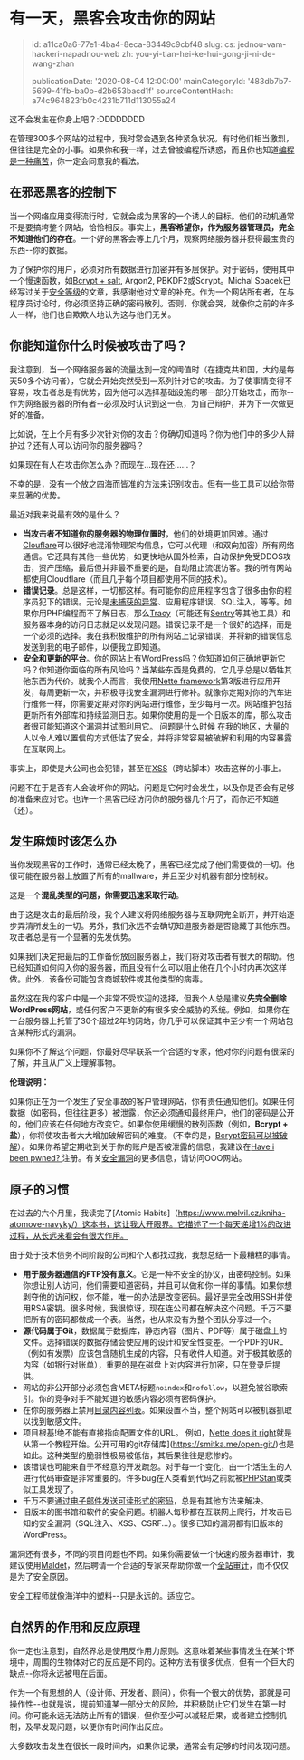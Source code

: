 有一天，黑客会攻击你的网站
=============

> id: a11ca0a6-77e1-4ba4-8eca-83449c9cbf48
> slug:
> 	cs: jednou-vam-hackeri-napadnou-web
> 	zh: you-yi-tian-hei-ke-hui-gong-ji-ni-de-wang-zhan
> 
> publicationDate: '2020-08-04 12:00:00'
> mainCategoryId: '483db7b7-5699-41fb-ba0b-d2b653bacd1f'
> sourceContentHash: a74c964823fb0c4231b711d113055a24

这不会发生在你身上吧？:DDDDDDDD

在管理300多个网站的过程中，我时常会遇到各种紧急状况。有时他们相当激烈，但往往是完全的小事。如果你和我一样，过去曾被编程所诱惑，而且你也知道[编程是一种痛苦](http://borisovo.cz/programming-sucks-cz.html)，你一定会同意我的看法。

在邪恶黑客的控制下
----------------------

当一个网络应用变得流行时，它就会成为黑客的一个诱人的目标。他们的动机通常不是要搞垮整个网站，恰恰相反。事实上，**黑客希望你，作为服务器管理员，完全不知道他们的存在**。一个好的黑客会等上几个月，观察网络服务器并获得最宝贵的东西--你的数据。

为了保护你的用户，必须对所有数据进行加密并有多层保护。对于密码，使用其中一个慢速函数，如[Bcrypt + salt](https://php.baraja.cz/hashovani), Argon2, PBKDF2或Scrypt。Michal Spacek已经写过关于[安全等级](https://pulse.michalspacek.cz/passwords/storages/rating#slow-hashes)的文章，我感谢他对文章的补充。作为一个网站所有者，在与程序员讨论时，你必须坚持正确的密码散列。否则，你就会哭，就像你之前的许多人一样，他们也自欺欺人地认为这与他们无关。

你能知道你什么时候被攻击了吗？
---------------------------------

我注意到，当一个网络服务器的流量达到一定的阈值时（在捷克共和国，大约是每天50多个访问者），它就会开始突然受到一系列针对它的攻击。为了使事情变得不容易，攻击者总是有优势，因为他可以选择基础设施的哪一部分开始攻击，而你--作为网络服务器的所有者--必须及时认识到这一点，为自己辩护，并为下一次做更好的准备。

比如说，在上个月有多少次针对你的攻击？你确切知道吗？你为他们中的多少人辩护过？还有人可以访问你的服务器吗？

如果现在有人在攻击你怎么办？而现在...现在还......？

不幸的是，没有一个放之四海而皆准的方法来识别攻击。但有一些工具可以给你带来显著的优势。

最近对我来说最有效的是什么？

- **当攻击者不知道你的服务器的物理位置时**，他们的处境更加困难。通过[Clouflare](https://www.cloudflare.com/)可以很好地混淆物理架构信息，它可以代理（和双向加密）所有网络通信。它还具有其他一些优势，如更快地从国外检索，自动保护免受DDOS攻击，资产压缩，最后但并非最不重要的是，自动阻止流氓访客。我的所有网站都使用Cloudflare（而且几乎每个项目都使用不同的技术）。
- **错误记录**。总是这样，一切都这样。有可能你的应用程序包含了很多由你的程序员犯下的错误。无论是[未捕获的异常](https://php.baraja.cz/vyjimky)、应用程序错误、SQL注入，等等。如果你用PHP编程而不了解日志，那么[Tracy](https://tracy.nette.org/)（可能还有[Sentry](https://sentry.io/)等其他工具）和服务器本身的访问日志就足以发现问题。错误记录不是一个很好的选择，而是一个必须的选择。我在我积极维护的所有网站上记录错误，并将新的错误信息发送到我的电子邮件，以便我立即知道。
- **安全和更新的平台**。你的网站上有WordPress吗？你知道如何正确地更新它吗？你知道你面临的所有风险吗？当某些东西是免费的，它几乎总是以牺牲其他东西为代价。就我个人而言，我使用[Nette framework](https://nette.org/cs/)第3版进行应用开发，每周更新一次，并积极寻找安全漏洞进行修补。就像你定期对你的汽车进行维修一样，你需要定期对你的网站进行维修，至少每月一次。网站维护包括更新所有外部库和持续监测日志。如果你使用的是一个旧版本的库，那么攻击者很可能知道这个漏洞并试图利用它。
问题是什么时候
在我的地区，大量的人以令人难以置信的方式低估了安全，并将非常容易被破解和利用的内容暴露在互联网上。

事实上，即使是大公司也会犯错，甚至在[XSS](https://www.zive.cz/clanky/vyvojar-objevil-zranitelnost-v-seznamu-dokazal-mezi-vysledky-propasovat-zakazany-kod/sc-3-a-200023/default.aspx)（跨站脚本）攻击这样的小事上。

问题不在于是否有人会破坏你的网站。问题是它何时会发生，以及你是否会有足够的准备来应对它。也许一个黑客已经访问你的服务器几个月了，而你还不知道（还）。

发生麻烦时该怎么办
-------------------------------

当你发现黑客的工作时，通常已经太晚了，黑客已经完成了他们需要做的一切。他很可能在服务器上放置了所有的mallware，并且至少对机器有部分控制权。

这是一个**混乱类型的问题，你需要迅速采取行动**。

由于这是攻击的最后阶段，我个人建议将网络服务器与互联网完全断开，并开始逐步弄清所发生的一切。另外，我们永远不会确切知道服务器是否隐藏了其他东西。攻击者总是有一个显著的先发优势。

如果我们决定把最后的工作备份放回服务器上，我们将对攻击者有很大的帮助。他已经知道如何闯入你的服务器，而且没有什么可以阻止他在几个小时内再次这样做。此外，该备份可能包含商城软件或其他类型的病毒。

虽然这在我的客户中是一个非常不受欢迎的选择，但我个人总是建议**先完全删除WordPress网站**，或任何客户不更新的有很多安全威胁的系统。例如，如果你在一台服务器上托管了30个超过2年的网站，你几乎可以保证其中至少有一个网站包含某种形式的漏洞。

如果你不了解这个问题，你最好尽早联系一个合适的专家，他对你的问题有很深的了解，并且从广义上理解事物。

**伦理说明：**

如果你正在为一个发生了安全事故的客户管理网站，你有责任通知他们。如果任何数据（如密码，但往往更多）被泄露，你还必须通知最终用户，他们的密码是公开的，他们应该在任何地方改变它。如果你使用缓慢的散列函数（例如，**Bcrypt + 盐**），你将使攻击者大大增加破解密码的难度。（不幸的是，[Bcrypt密码可以被破解](https://arstechnica.com/information-technology/2015/08/cracking-all-hacked-ashley-madison-passwords-could-take-a-lifetime/)）。如果你希望定期收到关于你的账户是否被泄露的信息，我建议在[Have i been pwned? ](https://haveibeenpwned.com/)注册。有关[安全漏洞](https://m.uoou.cz/vismo/zobraz_dok.asp?id_ktg=5020&n=poruseni-zabezpeceni)的更多信息，请访问OOO网站。

原子的习惯
--------------

在过去的六个月里，我读完了[Atomic Habits]（https://www.melvil.cz/kniha-atomove-navyky/）这本书，这让我大开眼界。它描述了一个每天递增1%的改进过程，从长远来看会有很大作用。

由于处于技术债务不同阶段的公司和个人都找过我，我想总结一下最糟糕的事情。

- **用于服务器通信的FTP没有意义**。它是一种不安全的协议，由密码控制。如果你想让别人访问，他们需要知道密码，并且可以做和你一样的事情。如果你想剥夺他的访问权，你不能，唯一的办法是改变密码。最好是完全改用SSH并使用RSA密钥。很多时候，我很惊讶，现在连公司都在解决这个问题。千万不要把所有的密码都做成一个表。当然，也从来没有为整个团队分享过一个。
- **源代码属于Git**，数据属于数据库，静态内容（图片、PDF等）属于磁盘上的文件。选择错误的数据存储会使应用的设计和安全性变差。一个PDF的URL（例如有发票）应该包含随机生成的内容，只有收件人知道。对于极其敏感的内容（如银行对账单），重要的是在磁盘上对内容进行加密，只在登录后提供。
- 网站的非公开部分必须包含META标题`noindex`和`nofollow`，以避免被谷歌索引。你的竞争对手不能知道的敏感内容必须有密码保护。
- 在你的服务器上禁用[目录内容列表](https://www.simplified.guide/apache/disable-directory-listing)。如果设置不当，整个网站可以被机器抓取以找到敏感文件。
- 项目根基!绝不能有直接指向配置文件的URL。 例如，[Nette does it right](https://doc.nette.org/cs/3.0/quickstart/getting-started#toc-obsah-web-projectu)就是从第一个教程开始。公开可用的git存储库](https://smitka.me/open-git/)也是如此。这种类型的脆弱性极易被低估，其后果往往是悲惨的。
- 该错误也可能来自于不经意的开发疏忽。对于每一个变化，由一个活生生的人进行代码审查是非常重要的。许多bug在人类看到代码之前就被[PHPStan](https://github.com/phpstan/phpstan)或类似工具发现了。
- 千万不要[通过电子邮件发送可读形式的密码](https://www.lupa.cz/clanky/reset-a-poslani-hesla-v-citelne-podobe-e-mailem-nebezpecna-praktika/)，总是有其他方法来解决。
- 旧版本的图书馆和软件的安全问题。机器人每秒都在互联网上爬行，并攻击已知的安全漏洞（SQL注入、XSS、CSRF...）。很多已知的漏洞都有旧版本的WordPress。

漏洞还有很多，不同的项目问题也不同。如果你需要做一个快速的服务器审计，我建议使用[Maldet](https://www.rfxn.com/projects/linux-malware-detect/)，然后聘请一个合适的专家来帮助你做一个[全站审计](https://baraja.cz/audit-webu)，而不仅仅是为了安全原因。

安全工程师就像海洋中的塑料--只是永远的。适应它。

自然界的作用和反应原理
-------------------------------

你一定也注意到，自然界总是使用反作用力原则。这意味着某些事情发生在某个环境中，周围的生物体对它的反应是不同的。这种方法有很多优点，但有一个巨大的缺点--你将永远被甩在后面。

作为一个有思想的人（设计师、开发者、顾问），你有一个很大的优势，那就是可操作性--也就是说，提前知道某一部分大的风险，并积极防止它们发生在第一时间。你可能永远无法防止所有的错误，但你至少可以减轻后果，或者建立控制机制，及早发现问题，以便你有时间作出反应。

大多数攻击发生在很长一段时间内，如果你记录，通常会有足够的时间发现问题。
